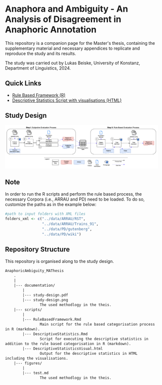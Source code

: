 # Anaphora and Ambiguity - An Analysis of Disagreement in Anaphoric Annotation

This repository is a companion page for the Master's thesis, containing the supplementary material and necessary appendices to replicate and reproduce the study and its results.

The study was carried out by Lukas Beiske, University of Konstanz, Department of Linguistics, 2024.

## Quick Links

* [Rule Based Framework (R)](scripts/RuleBasedFramework.Rmd)
* [Descriptive Statistics Script with visualisations (HTML)](scripts/DescriptiveStatisticsVisual.html)

## Study Design

![study-design](documentation/study-design.png)

## Note

In order to run the R scripts and perform the rule based process, the necessary Corpora (i.e., ARRAU and PD) need to be loaded. To do so, customize the paths as in the example below:

```r
#path to input folders with XML files
folders_xml <- c("../data/ARRAU/RST",
                 "../data/ARRAU/Trains_91",
                 "../data/PD/gutenberg",
                 "../data/PD/wiki")
```

## Repository Structure
This repository is organised along to the study design.

```
AnaphoricAmbiguity_MAThesis
    .
    |
    |--- documentation/
        |
        |--- study-design.pdf
        |--- study-design.png
                The used methodlogy in the theis.
    |--- scripts/
        |
        |--- RuleBasedFramework.Rmd
                Main script for the rule based categorisation process in R (markdown).
        |--- DescriptiveStatistics.Rmd
                Script for executing the descriptive statistics in addition to the rule based categorisation in R (markdown).
        |--- DescriptiveStatisticsVisual.html
                Output for the descriptive statistics in HTML including the visualisations. 
    |--- figures/
        |
        |--- test.md
                The used methodlogy in the theis.
                    
```
